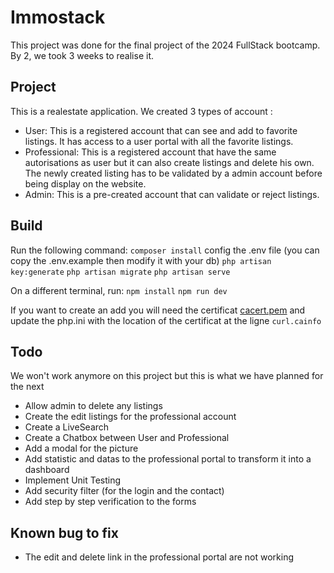 # Immostack

This project was done for the final project of the 2024 FullStack bootcamp. By 2, we took 3 weeks to realise it.

## Project

This is a realestate application.
We created 3 types of account :

-   User: This is a registered account that can see and add to favorite listings. It has access to a user portal with all the favorite listings.
-   Professional: This is a registered account that have the same autorisations as user but it can also create listings and delete his own. The newly created listing has to be validated by a admin account before being display on the website.
-   Admin: This is a pre-created account that can validate or reject listings.

## Build

Run the following command:
`composer install`
config the .env file (you can copy the .env.example then modify it with your db)
`php artisan key:generate`
`php artisan migrate`
`php artisan serve`

On a different terminal, run:
`npm install`
`npm run dev`

If you want to create an add you will need the certificat [cacert.pem](https://curl.se/docs/caextract.html) and update the php.ini with the location of the certificat at the ligne `curl.cainfo`

## Todo

We won't work anymore on this project but this is what we have planned for the next

-   Allow admin to delete any listings
-   Create the edit listings for the professional account
-   Create a LiveSearch
-   Create a Chatbox between User and Professional
-   Add a modal for the picture
-   Add statistic and datas to the professional portal to transform it into a dashboard
-   Implement Unit Testing
-   Add security filter (for the login and the contact)
-   Add step by step verification to the forms

## Known bug to fix

-   The edit and delete link in the professional portal are not working

